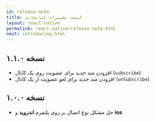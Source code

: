 ```yaml
---
id: release-note
title: لیست تغییرات کتابخانه
layout: react-native
permalink: react-native/release-note.html
next: introducing.html
---
```

## نسخه ۱.۱.۰

*  افزودن متد جدید برای عضویت روی یک کانال  (`subscribe`)
* افزودن متد جدید برای لغو عضویت از یک کانال (`unSubscribe`)

## نسخه ۱.۰.۰

* حل مشکل نوع اتصال بر روی پلتفرم **اندروید** و **ios**
